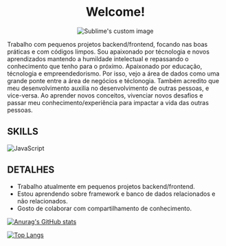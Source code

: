 <h1 align="center">Welcome!</h1>
                  
<p align="center">
  <img src="https://compartilhandobr.com/wp-content/uploads/2022/02/curso-completo-do-desenvolvedor-web.jpg" alt="Sublime's custom image"/> 
</p>

Trabalho com pequenos projetos backend/frontend, focando nas boas práticas e com códigos limpos. Sou apaixonado por técnologia e novos aprendizados mantendo a humildade intelectual e repassando o conhecimento que tenho para o próximo. Apaixonado por educação, técnologia e empreendedorismo. Por isso, vejo a área de dados como uma grande ponte entre a área de negócios e téclonogia. Também acredito que meu desenvolvimento auxilia no desenvolvimento de outras pessoas, e vice-versa. Ao aprender novos conceitos, vivenciar novos desafios e passar meu conhecimento/experiência para impactar a vida das outras pessoas.

## SKILLS
![JavaScript](https://img.shields.io/badge/JavaScript-F7DF1E?style=for-the-badge&logo=javascript&logoColor=black)

## DETALHES
- Trabalho atualmente em pequenos projetos backend/frontend.
- Estou aprendendo sobre framework e banco de dados relacionados e não relacionados.
- Gosto de colaborar com compartilhamento de conhecimento.

[![Anurag's GitHub stats](https://github-readme-stats.vercel.app/api?username=lucasalexandre94&show_icons=true&&theme=tokyonight)](https://github.com/anuraghazra/github-readme-stats)

[![Top Langs](https://github-readme-stats.vercel.app/api/top-langs/?username=lucasalexandre94&theme=tokyonight&layout=compact)](https://github.com/anuraghazra/github-readme-stats)
